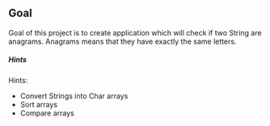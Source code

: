 ## Goal

Goal of this project is to create application which will check if two String are anagrams. Anagrams means that they have exactly the same letters.

##### Hints
Hints:
* Convert Strings into Char arrays
* Sort arrays
* Compare arrays